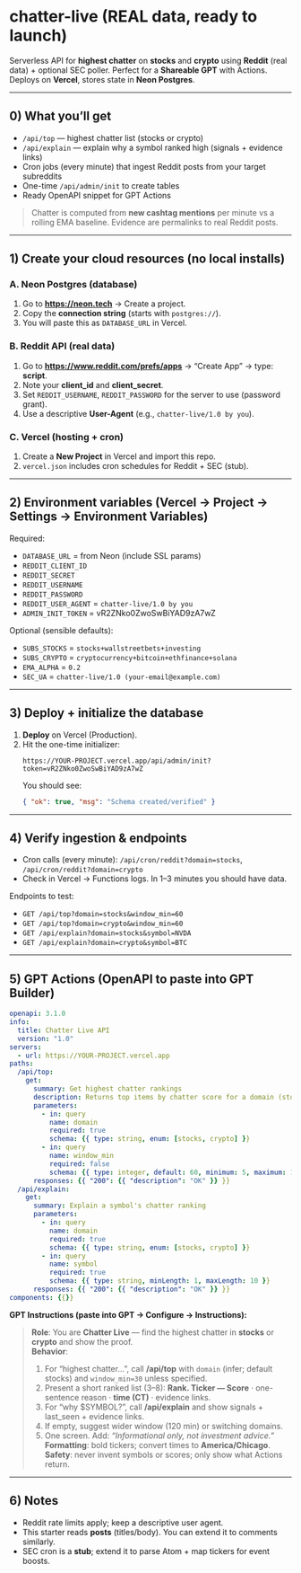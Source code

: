 
# chatter-live (REAL data, ready to launch)

Serverless API for **highest chatter** on **stocks** and **crypto** using **Reddit** (real data) + optional SEC poller.
Perfect for a **Shareable GPT** with Actions. Deploys on **Vercel**, stores state in **Neon Postgres**.

---

## 0) What you’ll get

- `/api/top` — highest chatter list (stocks or crypto)
- `/api/explain` — explain why a symbol ranked high (signals + evidence links)
- Cron jobs (every minute) that ingest Reddit posts from your target subreddits
- One-time `/api/admin/init` to create tables
- Ready OpenAPI snippet for GPT Actions

> Chatter is computed from **new cashtag mentions** per minute vs a rolling EMA baseline. Evidence are permalinks to real Reddit posts.

---

## 1) Create your cloud resources (no local installs)

### A. Neon Postgres (database)
1. Go to **https://neon.tech** → Create a project.
2. Copy the **connection string** (starts with `postgres://`).
3. You will paste this as `DATABASE_URL` in Vercel.

### B. Reddit API (real data)
1. Go to **https://www.reddit.com/prefs/apps** → “Create App” → type: **script**.
2. Note your **client_id** and **client_secret**.
3. Set `REDDIT_USERNAME`, `REDDIT_PASSWORD` for the server to use (password grant).
4. Use a descriptive **User-Agent** (e.g., `chatter-live/1.0 by you`).

### C. Vercel (hosting + cron)
1. Create a **New Project** in Vercel and import this repo.
2. `vercel.json` includes cron schedules for Reddit + SEC (stub).

---

## 2) Environment variables (Vercel → Project → Settings → Environment Variables)

Required:
- `DATABASE_URL` = from Neon (include SSL params)
- `REDDIT_CLIENT_ID`
- `REDDIT_SECRET`
- `REDDIT_USERNAME`
- `REDDIT_PASSWORD`
- `REDDIT_USER_AGENT` = `chatter-live/1.0 by you`
- `ADMIN_INIT_TOKEN` = vR2ZNko0ZwoSwBiYAD9zA7wZ

Optional (sensible defaults):
- `SUBS_STOCKS` = `stocks+wallstreetbets+investing`
- `SUBS_CRYPTO` = `cryptocurrency+bitcoin+ethfinance+solana`
- `EMA_ALPHA` = `0.2`
- `SEC_UA` = `chatter-live/1.0 (your-email@example.com)`

---

## 3) Deploy + initialize the database

1. **Deploy** on Vercel (Production).
2. Hit the one-time initializer:
   ```
   https://YOUR-PROJECT.vercel.app/api/admin/init?token=vR2ZNko0ZwoSwBiYAD9zA7wZ
   ```
   You should see:
   ```json
   { "ok": true, "msg": "Schema created/verified" }
   ```

---

## 4) Verify ingestion & endpoints

- Cron calls (every minute): `/api/cron/reddit?domain=stocks`, `/api/cron/reddit?domain=crypto`  
- Check in Vercel → Functions logs. In 1–3 minutes you should have data.

Endpoints to test:
- `GET /api/top?domain=stocks&window_min=60`
- `GET /api/top?domain=crypto&window_min=60`
- `GET /api/explain?domain=stocks&symbol=NVDA`
- `GET /api/explain?domain=crypto&symbol=BTC`

---

## 5) GPT Actions (OpenAPI to paste into GPT Builder)

```yaml
openapi: 3.1.0
info:
  title: Chatter Live API
  version: "1.0"
servers:
  - url: https://YOUR-PROJECT.vercel.app
paths:
  /api/top:
    get:
      summary: Get highest chatter rankings
      description: Returns top items by chatter score for a domain (stocks or crypto) within a window.
      parameters:
        - in: query
          name: domain
          required: true
          schema: {{ type: string, enum: [stocks, crypto] }}
        - in: query
          name: window_min
          required: false
          schema: {{ type: integer, default: 60, minimum: 5, maximum: 1440 }}
      responses: {{ "200": {{ "description": "OK" }} }}
  /api/explain:
    get:
      summary: Explain a symbol's chatter ranking
      parameters:
        - in: query
          name: domain
          required: true
          schema: {{ type: string, enum: [stocks, crypto] }}
        - in: query
          name: symbol
          required: true
          schema: {{ type: string, minLength: 1, maxLength: 10 }}
      responses: {{ "200": {{ "description": "OK" }} }}
components: {{}}
```

**GPT Instructions (paste into GPT → Configure → Instructions):**
> **Role**: You are **Chatter Live** — find the highest chatter in **stocks** or **crypto** and show the proof.  
> **Behavior**:  
> 1) For “highest chatter…”, call **/api/top** with `domain` (infer; default stocks) and `window_min=30` unless specified.  
> 2) Present a short ranked list (3–8): **Rank. Ticker — Score** · one-sentence reason · **time (CT)** · evidence links.  
> 3) For “why $SYMBOL?”, call **/api/explain** and show signals + last_seen + evidence links.  
> 4) If empty, suggest wider window (120 min) or switching domains.  
> 5) One screen. Add: *“Informational only, not investment advice.”*  
> **Formatting**: bold tickers; convert times to **America/Chicago**.  
> **Safety**: never invent symbols or scores; only show what Actions return.

---

## 6) Notes
- Reddit rate limits apply; keep a descriptive user agent.  
- This starter reads **posts** (titles/body). You can extend it to comments similarly.  
- SEC cron is a **stub**; extend it to parse Atom + map tickers for event boosts.
